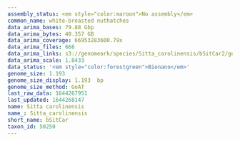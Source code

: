 ```yaml
---
assembly_status: <em style="color:maroon">No assembly</em>
common_name: white-breasted nuthatches
data_arima_bases: 79.88 Gbp
data_arima_bytes: 40.357 GB
data_arima_coverage: 66953283600.79x
data_arima_files: 666
data_arima_links: s3://genomeark/species/Sitta_carolinensis/bSitCar2/genomic_data/arima/<br>
data_arima_scale: 1.8433
data_status: '<em style="color:forestgreen">Bionano</em>'
genome_size: 1.193
genome_size_display: 1.193  bp
genome_size_method: GoAT
last_raw_data: 1644267951
last_updated: 1644268147
name: Sitta carolinensis
name_: Sitta_carolinensis
short_name: bSitCar
taxon_id: 50250
---
```

